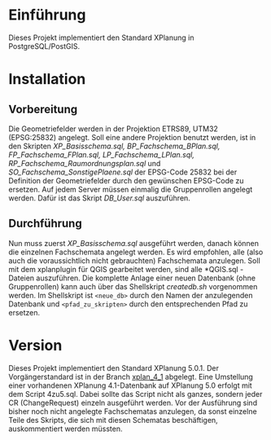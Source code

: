 # Einführung

Dieses Projekt implementiert den Standard XPlanung in PostgreSQL/PostGIS.

# Installation

## Vorbereitung
Die Geometriefelder werden in der Projektion ETRS89, UTM32 (EPSG:25832) angelegt. Soll eine andere Projektion benutzt werden, ist in den Skripten _XP_Basisschema.sql, BP_Fachschema_BPlan.sql, FP_Fachschema_FPlan.sql, LP_Fachschema_LPlan.sql, RP_Fachschema_Raumordnungsplan.sql_ und _SO_Fachschema_SonstigePlaene.sql_ der EPSG-Code 25832 bei der Definition der Geometriefelder durch den gewünschen EPSG-Code zu ersetzen.
Auf jedem Server müssen einmalig die Gruppenrollen angelegt werden. Dafür ist das Skript _DB_User.sql_ auszuführen.

## Durchführung
Nun muss zuerst _XP_Basisschema.sql_ ausgeführt werden, danach können die einzelnen Fachschemata angelegt werden. Es wird empfohlen, alle (also auch die voraussichtlich nicht gebrauchten) Fachschemata anzulegen.
Soll mit dem xplanplugin für QGIS gearbeitet werden, sind alle *QGIS.sql - Dateien auszuführen.
Die komplette Anlage einer neuen Datenbank (ohne Gruppenrollen) kann auch über das Shellskript _createdb.sh_ vorgenommen werden. Im Shellskript ist `<neue_db>` durch den Namen der anzulegenden Datenbank und `<pfad_zu_skripten>` durch den entsprechenden Pfad zu ersetzen.

# Version

Dieses Projekt implementiert den Standard XPlanung 5.0.1. Der Vorgängerstandard ist in der Branch
[xplan_4_1](https://github.com/bstroebl/xplanPostGIS/tree/xplan_4_1) abgelegt. Eine Umstellung einer vorhandenen XPlanung 4.1-Datenbank auf XPlanung 5.0 erfolgt mit dem Script 4zu5.sql.
Dabei sollte das Script nicht als ganzes, sondern jeder CR (ChangeRequest) einzeln ausgeführt werden. Vor der Ausführung sind bisher noch nicht angelegte Fachschematas anzulegen, da sonst einzelne Teile des Skripts, die sich mit diesen Schematas beschäftigen, auskommentiert werden müssten.
